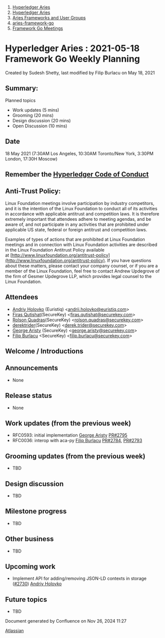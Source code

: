 1. [Hyperledger Aries](index.html)
2. [Hyperledger Aries](Hyperledger-Aries_18481154.html)
3. [Aries Frameworks and User Groups](Aries-Frameworks-and-User-Groups_18481290.html)
4. [aries-framework-go](aries-framework-go_18481606.html)
5. [Framework Go Meetings](Framework-Go-Meetings_18482076.html)

# Hyperledger Aries : 2021-05-18 Framework Go Weekly Planning

Created by Sudesh Shetty, last modified by Filip Burlacu on May 18, 2021

## Summary:

Planned topics

- Work updates (5 mins)
- Grooming (20 mins)
- Design discussion (20 mins)
- Open Discussion (10 mins)

## Date

18 May 2021 (7:30AM Los Angeles, 10:30AM Toronto/New York, 3:30PM London, 17:30H Moscow)

## Remember the [Hyperledger Code of Conduct](https://lf-hyperledger.atlassian.net/wiki/display/HYP/Hyperledger+Code+of+Conduct)

## Anti-Trust Policy:

Linux Foundation meetings involve participation by industry competitors, and it is the intention of the Linux Foundation to conduct all of its activities in accordance with applicable antitrust and competition laws. It is therefore extremely important that attendees adhere to meeting agendas, and be aware of, and not participate in any activities that are prohibited under applicable US state, federal or foreign antitrust and competition laws.

Examples of types of actions that are prohibited at Linux Foundation meetings and in connection with Linux Foundation activities are described in the Linux Foundation Antitrust Policy available at [http://www.linuxfoundation.org/antitrust-policy](http://www.linuxfoundation.org/antitrust-policy). If you have questions about these matters, please contact your company counsel, or if you are a member of the Linux Foundation, feel free to contact Andrew Updegrove of the firm of Gesmer Updegrove LLP, which provides legal counsel to the Linux Foundation.

## Attendees

- [Andriy Holovko](https://lf-hyperledger.atlassian.net/wiki/people/557058:1e0c58ac-58b3-490a-807d-e7d095a0b88d?ref=confluence) (Euristiq) &lt;andrii.holovko@euristiq.com&gt;
- [Firas Qutishat](https://lf-hyperledger.atlassian.net/wiki/people/712020:81a7fd70-5c04-4c64-80bd-5701a34d4bb8?ref=confluence)(SecureKey) &lt;firas.qutishat@securekey.com&gt;
- [Rolson Quadras](https://lf-hyperledger.atlassian.net/wiki/people/622101eec88f1000682f2f68?ref=confluence)(SecureKey) &lt;rolson.quadras@securekey.com&gt;
- [derektrider](https://lf-hyperledger.atlassian.net/wiki/people/60b7f69348b89500697aa128?ref=confluence)(SecureKey) &lt;derek.trider@securekey.com&gt;
- [George Aristy](https://lf-hyperledger.atlassian.net/wiki/people/712020:a54e9044-6519-4da3-84ed-b85f302c0029?ref=confluence) (SecureKey) &lt;george.aristy@securekey.com&gt;
- [Filip Burlacu](https://lf-hyperledger.atlassian.net/wiki/people/712020:954f178b-c612-4ebd-9960-433199bfe689?ref=confluence) &lt;SecureKey) &lt;filip.burlacu@securekey.com&gt;

## Welcome / Introductions

## Announcements

- None

## Release status

- None

## Work updates (from the previous week)

- RFC0593: initial implementation [George Aristy](https://lf-hyperledger.atlassian.net/wiki/people/712020:a54e9044-6519-4da3-84ed-b85f302c0029?ref=confluence) [PR#2795](https://github.com/hyperledger/aries-framework-go/pull/2795)
- RFC0036: interop with aca-py [Filip Burlacu](https://lf-hyperledger.atlassian.net/wiki/people/712020:954f178b-c612-4ebd-9960-433199bfe689?ref=confluence) [PR#2784](https://github.com/hyperledger/aries-framework-go/pull/2784), [PR#2793](https://github.com/hyperledger/aries-framework-go/pull/2793)

## Grooming updates (from the previous week)

- TBD

## Design discussion

- TBD

## Milestone progress

- TBD

## Other business

- TBD

## Upcoming work

- Implement API for adding/removing JSON-LD contexts in storage ([#2730](https://github.com/hyperledger/aries-framework-go/issues/2730)) [Andriy Holovko](https://lf-hyperledger.atlassian.net/wiki/people/557058:1e0c58ac-58b3-490a-807d-e7d095a0b88d?ref=confluence)

## Future topics

- TBD

Document generated by Confluence on Nov 26, 2024 11:27

[Atlassian](http://www.atlassian.com/)
